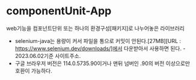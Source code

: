 # componentUnit-App
web기능을 컴포넌트단위 또는 하나의 환경구성[패키지]로 나누어놓은 라이브러리
- selenium-java는 용량이 커서 파일을 통으로 커밋이 안된다.[27MB][URL : https://www.selenium.dev/downloads/]에서 다운받아서 사용하면 된다. - 2023.06.02기준 사이트주소.
- 구글 브라우저 버전은 114.0.5735.90이거나 맨뒤 넘버인 .90의 버전 이상으로만 호환이 가능하다.
